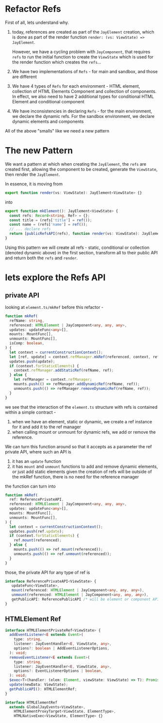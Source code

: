 # Refactor Refs

First of all, lets understand why.

1. today, references are created as part of the `JayElement` creation, which is done
   as part of the render function `render: (vs: ViewState) => JayElement`.

   However, we have a cycling problem with `JayComponent`, that requires `refs` to run
   the initial function to create the `ViewState` which is used for the render function which
   creates the `refs`...

2. We have two implementations of `Refs` - for main and sandbox, and those are different

3. We have 4 types of `Refs` for each environment - HTML element, collection of HTML Elements
   Component and collection of components. In effect, we also need to have 2 additional types for
   conditional HTML Element and conditional component

4. We have inconsistencies in declaring `Refs` - for the main environment, we declare the dynamic
   refs. For the sandbox environment, we declare dynamic elements and components

All of the above "smalls" like we need a new pattern

# The new Pattern

We want a pattern at which when creating the `JayElement`, the `refs` are created first, allowing
the component to be created, generate the `ViewState`, then render the `JayElement`.

In essence, it is moving from

```typescript
export function render(vs: ViewState): JayElement<ViewState> {}
```

into

```typescript
export function mkElement(): JayElement<ViewState> {
  const refs: Record<string, Ref> = {};
  const title = (refs['title'] = ref());
  const name = (refs['name'] = ref());
  // ... declare refs
  return [publicRefsAPI(refs), function render(vs: ViewState): JayElement<ViewState> {}];
}
```

Using this pattern we will create all refs - static, conditional or collection (denoted dynamic above)
in the first section, transform all to their public API and return both the `refs` and `render`.

# lets explore the Refs API

## private API

looking at `element.ts/mkRef` before this refactor -

```typescript
function mkRef(
  refName: string,
  referenced: HTMLElement | JayComponent<any, any, any>,
  updates: updateFunc<any>[],
  mounts: MountFunc[],
  unmounts: MountFunc[],
  isComp: boolean,
) {
  let context = currentConstructionContext();
  let [ref, update] = context.refManager.mkRef(referenced, context, refName, isComp);
  updates.push(update);
  if (context.forStaticElements) {
    context.refManager.addStaticRef(refName, ref);
  } else {
    let refManager = context.refManager;
    mounts.push(() => refManager.addDynamicRef(refName, ref));
    unmounts.push(() => refManager.removeDynamicRef(refName, ref));
  }
}
```

we see that the interaction of the `element.ts` structure with refs is contained within a simple contract -

1. when we have an element, static or dynamic, we create a ref instance for it and add it to the ref manager
2. when calling mount or unmount for dynamic refs, we add or remove the reference.

We can turn this function around so that it accepts as a parameter the ref private API, where such an API is

1. it has an `update` function
2. it has `mount` and `unmount` functions to add and remove dynamic elements, or just add static elements
   given the creation of refs will be outside of the mkRef function, there is no need for the reference manager

the function can turn into

```typescript
function mkRef(
  ref: ReferencePrivateAPI,
  referenced: HTMLElement | JayComponent<any, any, any>,
  updates: updateFunc<any>[],
  mounts: MountFunc[],
  unmounts: MountFunc[],
) {
  let context = currentConstructionContext();
  updates.push(ref.update);
  if (context.forStaticElements) {
    ref.mount(referenced);
  } else {
    mounts.push(() => ref.mount(referenced));
    unmounts.push(() => ref.unmount(referenced));
  }
}
```

those, the private API for any type of ref is

```typescript
interface ReferencePrivateAPI<ViewState> {
   updateFunc<ViewState>,
   mount(referenced: HTMLElement | JayComponent<any, any, any>),
   unmount(referenced: HTMLElement | JayComponent<any, any, any>),
   getPublicAPI: ReferencePublicAPI /* will be element or component API, depending on the actual type of the ref */
}
```

## HTMLElement Ref

```typescript
interface HTMLElementPrivateRef<ViewState> {
  addEventListener<E extends Event>(
    type: string,
    listener: JayEventHandler<E, ViewState, any>,
    options?: boolean | AddEventListenerOptions,
  ): void;
  removeEventListener<E extends Event>(
    type: string,
    listener: JayEventHandler<E, ViewState, any>,
    options?: EventListenerOptions | boolean,
  ): void;
  $exec<T>(handler: (elem: Element, viewState: ViewState) => T): Promise<T>;
  update(newData: ViewState);
  getPublicAPI(): HTMLElementRef;
}

interface HTMLElementRef
  extends GlobalJayEvents<ViewState>,
    HTMLElementProxyTarget<ViewState, ElementType>,
    HTMLNativeExec<ViewState, ElementType> {}
```
